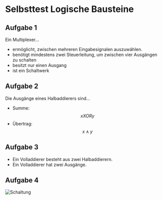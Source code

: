 <script src="https://cdn.mathjax.org/mathjax/latest/MathJax.js?config=TeX-AMS-MML_HTMLorMML" type="text/javascript"></script>

# Selbsttest Logische Bausteine

## Aufgabe 1

Ein Multiplexer...

- ermöglicht, zwischen mehreren Eingabesignalen auszuwählen.
- benötigt mindestens zwei Steuerleitung, um zwischen vier Ausgängen zu schalten
- besitzt nur einen Ausgang
- ist ein Schaltwerk

## Aufgabe 2

Die Ausgänge eines Halbaddierers sind...

- Summe: $$ x XOR y $$
- Übertrag: $$ x \land y $$

## Aufgabe 3

- Ein Volladdierer besteht aus zwei Halbaddierern.
- Ein Volladdierer hat zwei Ausgänge.

## Aufgabe 4

![Schaltung]()
